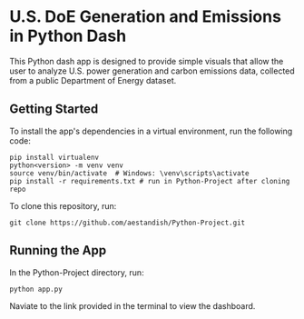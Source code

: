 # U.S. DoE Generation and Emissions in Python Dash

This Python dash app is designed to provide simple visuals that allow the user to analyze U.S. power generation and carbon emissions data, collected from a public Department of Energy dataset.

## Getting Started
To install the app's dependencies in a virtual environment, run the following code:
```
pip install virtualenv
python<version> -m venv venv 
source venv/bin/activate  # Windows: \venv\scripts\activate
pip install -r requirements.txt # run in Python-Project after cloning repo
```
To clone this repository, run:
```
git clone https://github.com/aestandish/Python-Project.git
```

## Running the App
In the Python-Project directory, run:
```
python app.py
```
Naviate to the link provided in the terminal to view the dashboard.
